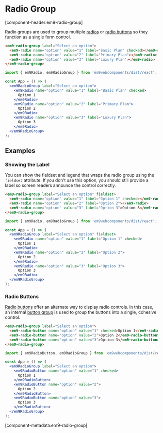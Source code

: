 # Radio Group

[component-header:em9-radio-group]

Radio groups are used to group multiple [radios](/components/radio) or [radio buttons](/components/radio-button) so they function as a single form control.

```html preview
<em9-radio-group label="Select an option">
  <em9-radio name="option" value="1" label="Basic Plan" checked></em9-radio>
  <em9-radio name="option" value="2" label="Primary Plan"></em9-radio>
  <em9-radio name="option" value="3" label="Luxury Plan"></em9-radio>
</em9-radio-group>
```

```jsx react
import { em9Radio, em9RadioGroup } from 'em9webcomponents/dist/react';

const App = () => (
  <em9RadioGroup label="Select an option">
    <em9Radio name="option" value="1" label="Basic Plan" checked>
      Option 1
    </em9Radio>
    <em9Radio name="option" value="2" label="Primary Plan">
      Option 2
    </em9Radio>
    <em9Radio name="option" value="3" label="Luxury Plan">
      Option 3
    </em9Radio>
  </em9RadioGroup>
);
```

## Examples

### Showing the Label

You can show the fieldset and legend that wraps the radio group using the `fieldset` attribute. If you don't use this option, you should still provide a label so screen readers announce the control correctly.

```html preview
<em9-radio-group label="Select an option" fieldset>
  <em9-radio name="option" value="1" label="Option 1" checked></em9-radio>
  <em9-radio name="option" value="2" label="Option 2"></em9-radio>
  <em9-radio name="option" value="3" label="Option 3">Option 3</em9-radio>
</em9-radio-group>
```

```jsx react
import { em9Radio, em9RadioGroup } from 'em9webcomponents/dist/react';

const App = () => (
  <em9RadioGroup label="Select an option" fieldset>
    <em9Radio name="option" value="1" label="Option 1" checked>
      Option 1
    </em9Radio>
    <em9Radio name="option" value="2" label="Option 2">
      Option 2
    </em9Radio>
    <em9Radio name="option" value="3" label="Option 3">
      Option 3
    </em9Radio>
  </em9RadioGroup>
);
```

### Radio Buttons

[Radio buttons](/components/radio-button) offer an alternate way to display radio controls. In this case, an internal [button group](/components/button-group) is used to group the buttons into a single, cohesive control.

```html preview
<em9-radio-group label="Select an option">
  <em9-radio-button name="option" value="1" checked>Option 1</em9-radio-button>
  <em9-radio-button name="option" value="2">Option 2</em9-radio-button>
  <em9-radio-button name="option" value="3">Option 3</em9-radio-button>
</em9-radio-group>
```

```jsx react
import { em9RadioButton, em9RadioGroup } from 'em9webcomponents/dist/react';

const App = () => (
  <em9RadioGroup label="Select an option">
    <em9RadioButton name="option" value="1" checked>
      Option 1
    </em9RadioButton>
    <em9RadioButton name="option" value="2">
      Option 2
    </em9RadioButton>
    <em9RadioButton name="option" value="3">
      Option 3
    </em9RadioButton>
  </em9RadioGroup>
);
```

[component-metadata:em9-radio-group]
